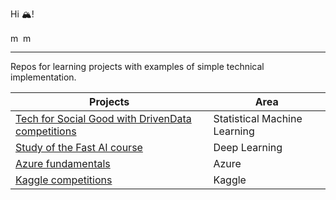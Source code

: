 Hi 🏔️!
<p>
<a href="https://www.linkedin.com/in/mounabalghouthi/" target="blank"><img align="center" src="https://img.shields.io/badge/LinkedIn-0077B5?style=for-the-badge&logo=linkedin&logoColor=white" alt="me LinkedIn" height="16" /></a>
<a href="https://smarrtgirl.medium.com/" target="blank"><img align="center" src="https://miro.medium.com/v2/resize:fit:8978/1*s986xIGqhfsN8U--09_AdA.png" alt="me on Medium" height="16" /></a>
</p>


---
Repos for learning projects with examples of simple technical implementation.

| Projects                                                                                                                                 | Area                          |
|------------------------------------------------------------------------------------------------------------------------------------------|-------------------------------|
| [Tech for Social Good with DrivenData competitions](https://github.com/Moonba/DrivenData)                                                | Statistical Machine Learning  |
| [Study of the Fast AI course](https://github.com/Moonba/fastai)                                                                          | Deep Learning                 |
| [Azure fundamentals](https://github.com/Moonba/hello-azure-web-app)                                                                      | Azure                         |
| [Kaggle competitions](https://github.com/Moonba/Kaggle)                                                                                  | Kaggle                        |

<br>
